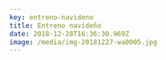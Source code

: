 ```yaml
---
key: entreno-navideno
title: Entreno navideño
date: 2018-12-28T16:36:30.969Z
image: /media/img-20181227-wa0005.jpg
---
```



